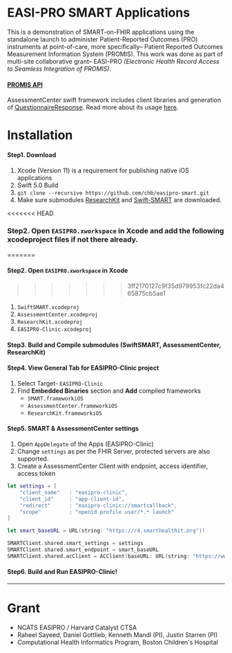 # EASI-PRO SMART Applications

This is a demonstration of SMART-on-FHIR applications using the standalone launch to administer Patient-Reported Outcomes (PRO) instruments at point-of-care, more specifically– Patient Reported Outcomes Measurement Information System (PROMIS). This work was done as part of multi-site collaborative grant– EASI-PRO _(Electronic Health Record Access to Seamless Integration of PROMIS)_.

#### [PROMIS API](https://www.assessmentcenter.net) 

AssessmentCenter swift framework includes client libraries and generation of [QuestionnaireResponse](http://hl7.org/fhir/QuestionniareResponse). Read more about its usage [here](https://github.com/chb/easipro-smart/tree/master/AssessmentCenter).


# Installation

#### Step1. Download

1. Xcode (Version 11) is a requirement for publishing native iOS applications
1. Swift 5.0 Build
2. `git clone --recursive https://github.com/chb/easipro-smart.git`
3. Make sure submodules [ResearchKit](http://researchkit.org) and [Swift-SMART](http://github.com/smart-on-fhir/swift-smart.git) are downloaded.

<<<<<<< HEAD
### Step2. Open `EASIPRO.xworkspace` in Xcode and add the following xcodeproject files if not there already.
=======
#### Step2. Open `EASIPRO.xworkspace` in Xcode
>>>>>>> 3ff2170127c9f35d979953fc22da465875cb5ae1

1.  `SwiftSMART.xcodeproj`
2.  `AssessmentCenter.xcodeproj`
3.  `ResearchKit.xcodeproj`
4.  `EASIPRO-Clinic.xcodeproj`

#### Step3. Build and Compile submodules (SwiftSMART, AssessmentCenter, ResearchKit)

#### Step4. View General Tab for EASIPRO-Clinic project

1. Select Target- `EASIPRO-Clinic`
2. Find **Embedded Binaries** section and **Add** compiled frameworks
    - `SMART.frameworkiOS`
    - `AssessmentCenter.frameworkiOS`
    - `ResearchKit.frameworkiOS`

#### Step5. SMART & AssessmentCenter settings

1. Open `AppDelegate` of the Apps (EASIPRO-Clinic)
2. Change `settings` as per the FHIR Server, protected servers are also supported.
3. Create a AssessmentCenter Client with endpoint, access identifier, access token
```swift
let settings = [
    "client_name"   : "easipro-clinic",
    "client_id"     : "app-client-id",
    "redirect"      : "easipro-clinic://smartcallback",
    "scope"         : "openid profile user/*.* launch"
]

let smart_baseURL = URL(string: "https://r4.smarthealthit.org")!

SMARTClient.shared.smart_settings = settings
SMARTClient.shared.smart_endpoint = smart_baseURL
SMARTClient.shared.acClient = ACClient(baseURL: URL(string: "https://www.assessmentcenter.net/ac_api/2014-01/")!, accessIdentifier: "<# - AC Access Identifier - #>", token: "<# - AC Token - #>")
```
#### Step6. Build and Run EASIPRO-Clinic! 

--------

# Grant

- NCATS EASIPRO / Harvard Catalyst CTSA
- Raheel Sayeed, Daniel Gottlieb, Kenneth Mandl (PI), Justin Starren (PI)
- Computational Health Informatics Program, Boston Children's Hospital



